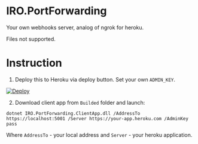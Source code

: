 # IRO.PortForwarding

Your own webhooks server, analog of ngrok for heroku.

Files not supported.

# Instruction

1. Deploy this to Heroku via deploy button. Set your own `ADMIN_KEY`.

[![Deploy](https://www.herokucdn.com/deploy/button.svg)](https://heroku.com/deploy?template=https://github.com/IT-rolling-out/IRO.PortForwarding)

2. Download client app from `Builded` folder and launch:

`dotnet IRO.PortForwarding.ClientApp.dll /AddressTo https://localhost:5001 /Server https://your-app.heroku.com /AdminKey pass`

Where `AddressTo` - your local address and `Server` - your heroku application.
